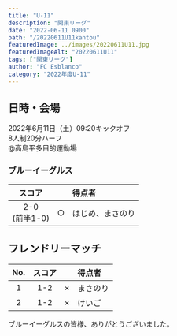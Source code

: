 ```yaml
---
title: "U-11"
description: "関東リーグ"
date: "2022-06-11 0900"
path: "/20220611U11kantou"
featuredImage: ../images/20220611U11.jpg
featuredImageAlt: "20220611U11"
tags: ["関東リーグ"]
author: "FC Esblanco"
category: "2022年度U-11"
---
```


## 日時・会場

2022年6月11日（土）09:20キックオフ  
8人制20分ハーフ  
@高島平多目的運動場


### ブルーイーグルス

| スコア |   | 得点者  |
|:------:|:-:|:--------|
| 2-0<br/>(前半1-0) | ○ |はじめ、まさのり |

## フレンドリーマッチ

| No.| スコア |   | 得点者  |
|:--:|:------:|:-:|:--------|
| 1  | 1-2 | × |まさのり|
| 2  | 1-2 | × |けいご|


ブルーイーグルスの皆様、ありがとうございました。